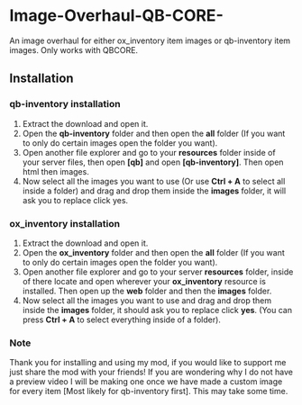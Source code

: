 # Image-Overhaul-QB-CORE-
An image overhaul for either ox_inventory item images or qb-inventory item images. Only works with QBCORE.

## Installation
### qb-inventory installation
1. Extract the download and open it.
2. Open the **qb-inventory** folder and then open the **all** folder (If you want to only do certain images open the folder you want).
3. Open another file explorer and go to your **resources** folder inside of your server files, then open **[qb]** and open **[qb-inventory]**. Then open html then images.
4. Now select all the images you want to use (Or use **Ctrl + A** to select all inside a folder) and drag and drop them inside the **images** folder, it will ask you to replace click yes.

### ox_inventory installation
1. Extract the download and open it.
2. Open the **ox_inventory** folder and then open the **all** folder (If you want to only do certain images open the folder you want).
3. Open another file explorer and go to your server **resources** folder, inside of there locate and open wherever your **ox_inventory** resource is installed. Then open up the **web** folder and then the **images** folder.
4. Now select all the images you want to use and drag and drop them inside the **images** folder, it should ask you to replace click **yes**. (You can press **Ctrl + A** to select everything inside of a folder).

### Note
Thank you for installing and using my mod, if you would like to support me just share the mod with your friends! If you are wondering why I do not have a preview video I will be making one once we have made a custom image for every item [Most likely for qb-inventory first]. This may take some time.
